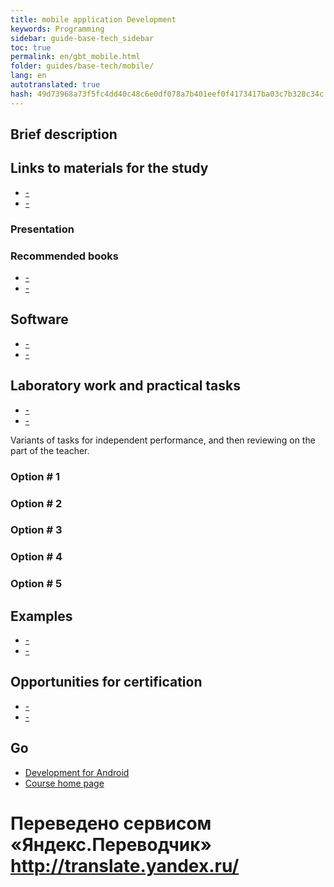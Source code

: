```yaml
---
title: mobile application Development
keywords: Programming
sidebar: guide-base-tech_sidebar
toc: true
permalink: en/gbt_mobile.html
folder: guides/base-tech/mobile/
lang: en 
autotranslated: true 
hash: 49d73968a73f5fc4dd40c48c6e0df078a7b401eef0f4173417ba03c7b328c34c
---
```


## Brief description

## Links to materials for the study

* [-]()
* [-]()

### Presentation

### Recommended books

* [-]()
* [-]()

## Software

* [-]()
* [-]()

## Laboratory work and practical tasks

* [-]()
* [-]()

Variants of tasks for independent performance, and then reviewing on the part of the teacher.

### Option # 1

### Option # 2

### Option # 3

### Option # 4

### Option # 5

## Examples

* [-]()
* [-]()

## Opportunities for certification

* [-]()
* [-]()

## Go

* [Development for Android](gbt_android.html)
* [Course home page](gbt_landing-page.html)


 # Переведено сервисом «Яндекс.Переводчик» http://translate.yandex.ru/